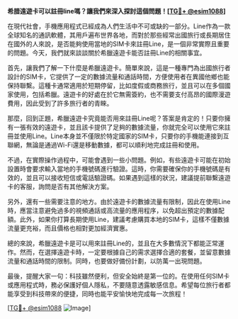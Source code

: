 **希腊遠遊卡可以註冊line嗎？讓我們來深入探討這個問題！[[TG💪+ @esim1088](https://t.me/s/esim1088)]**

在現代社會，手機應用程式已經成為人們生活中不可或缺的一部分。Line作為一款全球知名的通訊軟體，其用戶遍布世界各地，而對於那些經常出國旅行或長期居住在國外的人來說，是否能夠使用當地的SIM卡來註冊Line，是一個非常實際且重要的問題。今天，我們就來談談關於希臘遠遊卡能否註冊Line的相關事宜。

首先，讓我們了解一下什麼是希臘遠遊卡。簡單來說，這是一種專門為出國旅行者設計的SIM卡，它提供了一定的數據流量和通話時間，方便使用者在異國他鄉也能保持聯繫。這種卡通常適用於短期停留，比如度假或商務旅行，並且可以在多個國家使用，包括希臘。遠遊卡的好處在於它無需簽約，也不需要支付高昂的國際漫遊費用，因此受到了許多旅行者的青睞。

那麼，回到正題，希臘遠遊卡究竟能否用來註冊Line呢？答案是肯定的！只要你擁有一張有效的遠遊卡，並且該卡提供了足夠的數據流量，你就完全可以使用它來註冊並使用Line。Line本身並不僅限於特定國家的SIM卡，只要你的手機能連接到互聯網，無論是通過Wi-Fi還是移動數據，都可以順利地完成註冊和使用。

不過，在實際操作過程中，可能會遇到一些小問題。例如，有些遠遊卡可能在初始設置時會要求輸入當地的手機號碼進行驗證。這時，你需要確保你的手機號碼是有效的，並且可以接收短信或電話驗證碼。如果遇到這樣的狀況，建議提前聯繫遠遊卡的客服，詢問是否有其他解決方案。

另外，還有一些需要注意的地方。由於遠遊卡的數據流量有限制，因此在使用Line時，應當注意避免過多的視頻通話或高流量的應用程序，以免超出預定的數據配額。此外，如果你打算長期使用Line，建議考慮購買本地的SIM卡，這樣不僅數據流量更充裕，而且價格也相對更加經濟實惠。

總的來說，希臘遠遊卡是可以用來註冊Line的，並且在大多數情況下都能正常運作。然而，在選擇遠遊卡時，一定要根據自己的需求選擇合適的套餐，並留意數據流量和通話時間的限制。同時，也要做好備份計劃，以防萬一出現問題。

最後，提醒大家一句：科技雖然便利，但安全始終是第一位的。在使用任何SIM卡或應用程式時，務必保護好個人隱私，不要隨意透露敏感信息。希望每位旅行者都能享受到科技帶來的便捷，同時也能平安愉快地完成每一次旅程！

[[TG💪+ @esim1088](https://t.me/s/esim1088) ![Image](https://i.postimg.cc/4NQfJmqS/Snipaste-2025-05-13-00-14-12.png)]